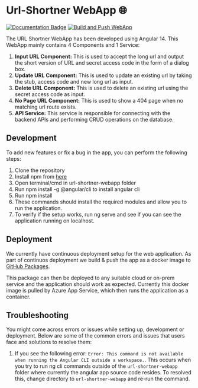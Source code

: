 # Url-Shortner WebApp 🌐

[![Documentation Badge](https://img.shields.io/badge/APP_Documentation-compodoc-blue.svg)](https://victorious-sky-08a81ed0f.2.azurestaticapps.net/)
[![Build and Push WebApp](https://github.com/CSC510-Group-5/URL-Shortner/actions/workflows/build.yml/badge.svg)](https://github.com/CSC510-Group-5/URL-Shortner/actions/workflows/build.yml)

The URL Shortner WebApp has been developed using Angular 14. This WebApp mainly contains 4 Components and 1 Service:

1. **Input URL Component:** This is used to accept the long url and output the short version of URL and secret access code in the form of a dialog box.
2. **Update URL Component:** This is used to update an existing url by taking the stub, access code and new long url as input.
3. **Delete URL Component:** This is used to delete an existing url using the secret access code as input.
4. **No Page URL Component:** This is used to show a 404 page when no matching url route exists.
5. **API Service:** This service is responsible for connecting with the backend APIs and performing CRUD operations on the database.

## Development

To add new features or fix a bug in the app, you can perform the following steps:

1. Clone the repository
2. Install npm from [here](https://docs.npmjs.com/cli/v6/commands/npm-install)
3. Open terminal/cmd in url-shortner-webapp folder
4. Run npm install -g @angular/cli to install angular cli
5. Run npm install
6. These commands should install the required modules and allow you to run the application.
7. To verify if the setup works, run ng serve and see if you can see the application running on localhost.

## Deployment

We currently have continuous deployment setup for the web application. As part of continuos deployment we build & push the app as a docker image to [GitHub Packages](https://github.com/CSC510-Group-5/URL-Shortner/pkgs/container/url-shortner).

This package can then be deployed to any suitable cloud or on-prem service and the application should work as expected. Currently this docker image is pulled by Azure App Service, which then runs the application as a container.

## Troubleshooting

You might come across errors or issues while setting up, development or deployment. Below are some of the common errors and issues that users face and solutions to resolve them:

1. If you see the following error: `Error: This command is not available when running the Angular CLI outside a workspace.`. This occurs when you try to run ng cli commands outside of the `url-shortner-webapp` folder where currently the angular app source code resides. To resolved this, change directory to `url-shortner-webapp` and re-run the command.